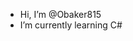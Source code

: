 - Hi, I’m @Obaker815
- I’m currently learning C#

<!---
Obaker815/Obaker815 is a ✨ special ✨ repository because its `README.md` (this file) appears on your GitHub profile.
You can click the Preview link to take a look at your changes.
--->
